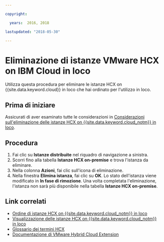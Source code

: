 ```yaml
---

copyright:

  years:  2016, 2018

lastupdated: "2018-05-30"

---
```


# Eliminazione di istanze VMware HCX on IBM Cloud in loco

Utilizza questa procedura per eliminare le istanze HCX on {{site.data.keyword.cloud}} in loco che hai ordinato per l'utilizzo in loco.

## Prima di iniziare

Assicurati di aver esaminato tutte le considerazioni in [Considerazioni sull'eliminazione delle istanze HCX on {{site.data.keyword.cloud_notm}} in loco](../services/standalone_considerations.html).

## Procedura

1. Fai clic su **Istanze distribuite** nel riquadro di navigazione a sinistra.
2. Scorri fino alla tabella **Istanze HCX on-premise** e trova l'istanza da eliminare.
3. Nella colonna **Azioni**, fai clic sull'icona di eliminazione.
4. Nella finestra **Elimina istanza**, fai clic su **OK**. Lo stato dell'istanza viene modificato in **In fase di rimozione**. Una volta completata l'eliminazione, l'istanza non sarà più disponibile nella tabella **Istanze HCX on-premise**.

## Link correlati

* [Ordine di istanze HCX on {{site.data.keyword.cloud_notm}} in loco](standalone_orderingserviceinstances.html)
* [Visualizzazione delle istanze HCX on {{site.data.keyword.cloud_notm}} in loco](standalone_viewingserviceinstances.html)
* [Glossario dei termini HCX](hcx_glossary.html)
* [Documentazione di VMware Hybrid Cloud Extension](https://hcx.vmware.com/#vm-documentation)
<!--* [VMware HCX Enterprise installation and user guide](https://hcx.vmware.com/content/docs/vmware-hcx-enterprise-install-guide.pdf)-->
